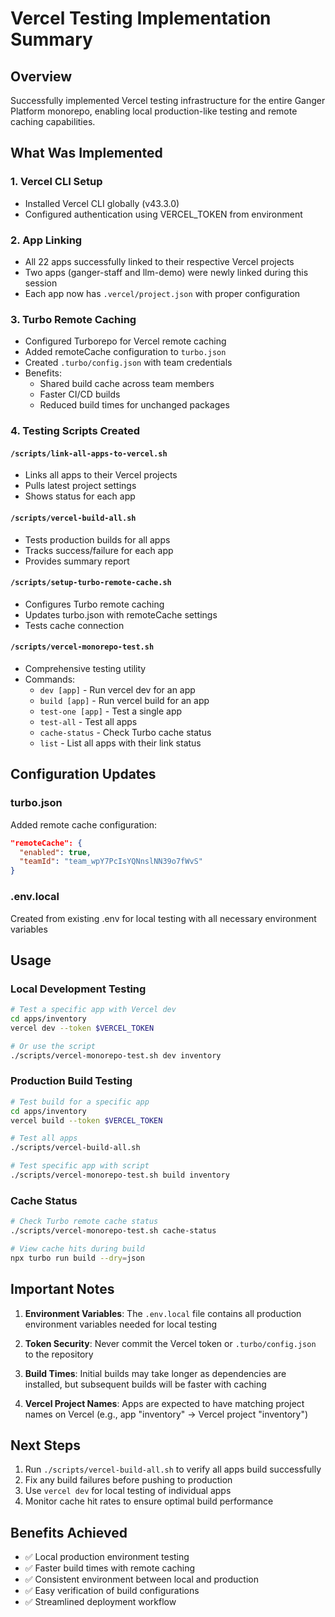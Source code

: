 # Vercel Testing Implementation Summary

## Overview
Successfully implemented Vercel testing infrastructure for the entire Ganger Platform monorepo, enabling local production-like testing and remote caching capabilities.

## What Was Implemented

### 1. Vercel CLI Setup
- Installed Vercel CLI globally (v43.3.0)
- Configured authentication using VERCEL_TOKEN from environment

### 2. App Linking
- All 22 apps successfully linked to their respective Vercel projects
- Two apps (ganger-staff and llm-demo) were newly linked during this session
- Each app now has `.vercel/project.json` with proper configuration

### 3. Turbo Remote Caching
- Configured Turborepo for Vercel remote caching
- Added remoteCache configuration to `turbo.json`
- Created `.turbo/config.json` with team credentials
- Benefits:
  - Shared build cache across team members
  - Faster CI/CD builds
  - Reduced build times for unchanged packages

### 4. Testing Scripts Created

#### `/scripts/link-all-apps-to-vercel.sh`
- Links all apps to their Vercel projects
- Pulls latest project settings
- Shows status for each app

#### `/scripts/vercel-build-all.sh`
- Tests production builds for all apps
- Tracks success/failure for each app
- Provides summary report

#### `/scripts/setup-turbo-remote-cache.sh`
- Configures Turbo remote caching
- Updates turbo.json with remoteCache settings
- Tests cache connection

#### `/scripts/vercel-monorepo-test.sh`
- Comprehensive testing utility
- Commands:
  - `dev [app]` - Run vercel dev for an app
  - `build [app]` - Run vercel build for an app
  - `test-one [app]` - Test a single app
  - `test-all` - Test all apps
  - `cache-status` - Check Turbo cache status
  - `list` - List all apps with their link status

## Configuration Updates

### turbo.json
Added remote cache configuration:
```json
"remoteCache": {
  "enabled": true,
  "teamId": "team_wpY7PcIsYQNnslNN39o7fWvS"
}
```

### .env.local
Created from existing .env for local testing with all necessary environment variables

## Usage

### Local Development Testing
```bash
# Test a specific app with Vercel dev
cd apps/inventory
vercel dev --token $VERCEL_TOKEN

# Or use the script
./scripts/vercel-monorepo-test.sh dev inventory
```

### Production Build Testing
```bash
# Test build for a specific app
cd apps/inventory
vercel build --token $VERCEL_TOKEN

# Test all apps
./scripts/vercel-build-all.sh

# Test specific app with script
./scripts/vercel-monorepo-test.sh build inventory
```

### Cache Status
```bash
# Check Turbo remote cache status
./scripts/vercel-monorepo-test.sh cache-status

# View cache hits during build
npx turbo run build --dry=json
```

## Important Notes

1. **Environment Variables**: The `.env.local` file contains all production environment variables needed for local testing

2. **Token Security**: Never commit the Vercel token or `.turbo/config.json` to the repository

3. **Build Times**: Initial builds may take longer as dependencies are installed, but subsequent builds will be faster with caching

4. **Vercel Project Names**: Apps are expected to have matching project names on Vercel (e.g., app "inventory" → Vercel project "inventory")

## Next Steps

1. Run `./scripts/vercel-build-all.sh` to verify all apps build successfully
2. Fix any build failures before pushing to production
3. Use `vercel dev` for local testing of individual apps
4. Monitor cache hit rates to ensure optimal build performance

## Benefits Achieved

- ✅ Local production environment testing
- ✅ Faster build times with remote caching
- ✅ Consistent environment between local and production
- ✅ Easy verification of build configurations
- ✅ Streamlined deployment workflow